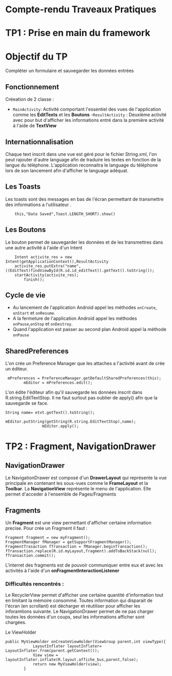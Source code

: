 <h1>  Compte-rendu Traveaux Pratiques</h1>

# TP1 : Prise en main du framework

# Objectif du TP

Compléter un formulaire et sauvegarder les données entrées


## Fonctionnement

Créeation de 2 classe :
    
- `MainActivity`: Activité comportant l'essentiel des vues de l'application comme
        les **EditTexts** et les **Boutons** 
-`ResultActivity` : Deuxième activité avec pour but d'afficher les informations entré
        dans la première activité à l'aide de **TextView**

## Internationnalisation 
Chaque text inscrit dans une vue est géré pour le fichier String.xml,
l'on peut rajouter d'autre language afin de traduire les textes en fonction de la langue du téléphone.
L'application reconnaitra le language du téléphone lors de son lancement afin d'afficher le language adéquat. 

## Les Toasts 

Les toasts sont des messages en bas de l'écran permettant de transmettre des informations a l'utilisateur .

```
    this,"Data Saved",Toast.LENGTH_SHORT).show()
```


## Les Boutons 

Le bouton permet de sauvegarder les données et de les transmettres dans une autre activité à l'aide d'un Intent 


```
    Intent activite_res = new Intent(getApplicationContext(),ResultActivity
    activite_res.putExtra("name",((EditText)findViewById(R.id.id_editText)).getText().toString());
    startActivity(activite_res);
        finish();
```


## Cycle de vie


- Au lancement de l'application Android appel les méthodes `onCreate`, `onStart` et `onResume`.
- A la fermeture de l'application Android appel les méthodes `onPause`,`onStop` et `onDestroy`.
- Quand l'application est passer au second plan Android appel la méthode `onPause`



## SharedPreferences

L'on crée un Preference Manager que les attaches a l'activité avant de crée un éditeur.
``` 
 mPreferences = PreferenceManager.getDefaultSharedPreferences(this);
        mEditor = mPreferences.edit();

```
L'on édite l'éditeur afin qu'il sauvegarde les données inscrit dans R.string.EditTextStop. 
Il ne faut surtout pas oublier de apply() afin que la sauvegarde se face.
```
String name= etxt.getText().toString();
                mEditor.putString(getString(R.string.EditTextStop),name);
                mEditor.apply();

```



# TP2 : Fragment, NavigationDrawer

## NavigationDrawer

Le NavigationDrawer est composé d'un **DrawerLayout** qui représente la vue principale 
en contenant les sous-vues comme le **FrameLayout** et la **Toolbar**. 
La **NavigationView** représente le menu de l'application. Elle permet d'acceder à l'ensemble de Pages/Fragments


## Fragments 

Un **Fragment** est une view permettant d'afficher certaine information precise. 
Pour crée un Fragment il faut :
```
Fragment fragment = new myFragment();
FragmentManager fManager = getSupportFragmentManager();
FragmentTrasaction fTransaction = fManager.beginTransaction();
fTransaction.replace(R.id.myLayout,fragment).addToBackStack(null);
fTransaction.commit();
```

L'interret des fragments est de pouvoir communiquer entre eux et avec les activités à l'aide
d'un **onFragmentInteractionListener** 
### Difficultés rencontrés : 














Le RecyclerView permet d'afficher une certaine quantité d'information tout en limitant la mémoire consommé. 
Toutes information qui disparait de l'écran (en scrollant) est décharger et réutiliser pour afficher les inforamtions suivante.
Le NavigationDrawer permet de ne pas charger toutes les données d'un coups, seul les informations afficher sont chargées. 


Le ViewHolder 
```
public MyViewHolder onCreateViewHolder(ViewGroup parent,int viewType){
            LayoutInflater layoutInflater= LayoutInflater.from(parent.getContext());
            View view = layoutInflater.inflate(R.layout.affiche_bus,parent,false);
            return new MyViewHolder(view);
        }
```
